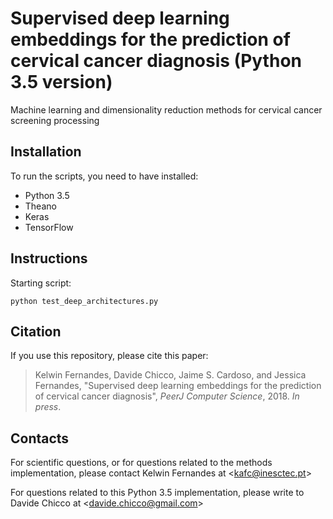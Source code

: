 #  Supervised deep learning embeddings for the prediction of cervical cancer diagnosis (Python 3.5 version)

Machine learning and dimensionality reduction methods for cervical cancer screening processing

## Installation
To run the scripts, you need to have installed:
* Python 3.5
* Theano
* Keras
* TensorFlow

## Instructions
Starting script:

`python test_deep_architectures.py`

## Citation
If you use this repository, please cite this paper:

>  Kelwin Fernandes, Davide Chicco, Jaime S. Cardoso, and Jessica Fernandes, "Supervised deep learning embeddings for the prediction of cervical cancer diagnosis", *PeerJ Computer Science*, 2018. *In press*.

## Contacts
For scientific questions, or for questions related to the methods implementation, please contact Kelwin Fernandes at <[kafc@inesctec.pt](mailto:kafc@inesctec.pt)>

For questions related to this Python 3.5 implementation, please write to Davide Chicco at <[davide.chicco@gmail.com](mailto:davide.chicco@gmail.com)>
